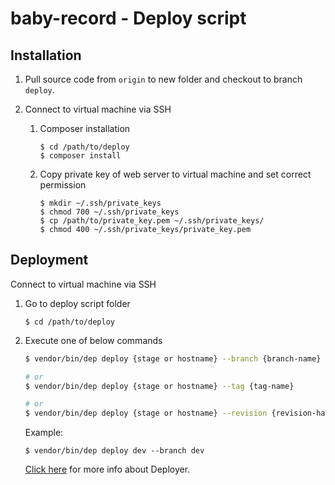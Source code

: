 # baby-record - Deploy script

## Installation

1. Pull source code from `origin` to new folder and checkout to branch `deploy`.

1. Connect to virtual machine via SSH

    1. Composer installation

        ```
        $ cd /path/to/deploy
        $ composer install
        ```

    1. Copy private key of web server to virtual machine and set correct permission

        ```
        $ mkdir ~/.ssh/private_keys
        $ chmod 700 ~/.ssh/private_keys
        $ cp /path/to/private_key.pem ~/.ssh/private_keys/
        $ chmod 400 ~/.ssh/private_keys/private_key.pem
        ```

## Deployment

Connect to virtual machine via SSH

1. Go to deploy script folder

    ```
    $ cd /path/to/deploy
    ```

1. Execute one of below commands

    ``` bash
    $ vendor/bin/dep deploy {stage or hostname} --branch {branch-name}

    # or
    $ vendor/bin/dep deploy {stage or hostname} --tag {tag-name}

    # or
    $ vendor/bin/dep deploy {stage or hostname} --revision {revision-hash}
    ```

    Example:

    ```
    $ vendor/bin/dep deploy dev --branch dev
    ```

    [Click here](https://deployer.org/docs) for more info about Deployer.

